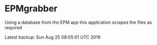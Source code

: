 # EPMgrabber
Using a database from the EPM app this application scrapes the files as required


Latest backup: Sun Aug 25 08:05:01 UTC 2019

